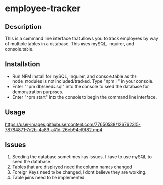 # employee-tracker

## Description
This is a command line interface that allows you to track employees by way of multiple tables in a database. This uses mySQL, Inquirer, and console.table. 


## Installation
- Run NPM install for mySQL, Inquirer, and console.table as the node_modules is not included/tracked. Type "npm i " in your console.
- Enter "npm db/seeds.sql" into the console to seed the database for demonstration purposes.
- Enter "npm start" into the console to begin the command line interface.


## Usage



https://user-images.githubusercontent.com/77650538/126762315-78784871-7c2b-4a89-a41d-26eb94cf9f82.mp4



## Issues
1. Seeding the database sometimes has issues. I have to use mySQL to seed the database.  
2. Tables that are displayed need the column names changed
3. Foreign Keys need to be changed, I dont believe they are working. 
4. Table joins need to be implemented. 


